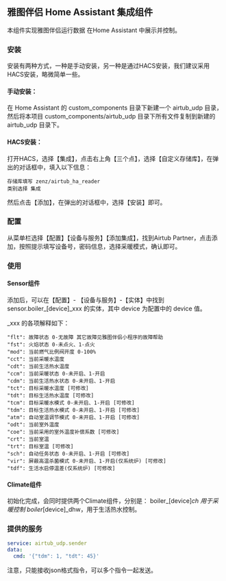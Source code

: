 ## 雅图伴侣 Home Assistant 集成组件

本组件实现雅图伴侣运行数据 在Home Assistant 中展示并控制。

### 安装

安装有两种方式，一种是手动安装，另一种是通过HACS安装，我们建议采用HACS安装，略微简单一些。

#### 手动安装：

在 Home Assistant 的 custom_components 目录下新建一个 airtub_udp 目录，然后将本项目 custom_components/airtub_udp 目录下所有文件复制到新建的 airtub_udp 目录下。

#### HACS安装：

打开HACS，选择【集成】，点击右上角【三个点】，选择【自定义存储库】，在弹出的对话框中，填入以下信息：
```
存储库填写 zenz/airtub_ha_reader
类别选择 集成
```
然后点击【添加】，在弹出的对话框中，选择【安装】即可。

### 配置

从菜单栏选择【配置】【设备与服务】【添加集成】，找到Airtub Partner，点击添加，按照提示填写设备号，密码信息，选择采暖模式，确认即可。

### 使用

#### Sensor组件
添加后，可以在【配置】- 【设备与服务】-【实体】中找到 sensor.boiler_[device]_xxx 的实体，其中 device 为配置中的 device 值。

_xxx 的各项解释如下：
```
"flt": 故障状态 0-无故障 其它故障见雅图伴侣小程序的故障帮助
"fst": 火焰状态 0-未点火、1-点火
"mod": 当前燃气比例阀开度 0-100%
"cct": 当前采暖水温度
"cdt": 当前生活热水温度
"ccm": 当前采暖状态 0-未开启、1-开启
"cdm": 当前生活热水状态 0-未开启、1-开启
"tct": 目标采暖水温度 [可修改]
"tdt": 目标生活热水温度 [可修改]
"tcm": 目标采暖水模式 0-未开启、1-开启 [可修改]
"tdm": 目标生活热水模式 0-未开启、1-开启 [可修改]
"atm": 自动室温调节模式 0-未开启、1-开启 [可修改]
"odt": 当前室外温度
"coe": 当前采用的室外温度补偿系数 [可修改]
"crt": 当前室温
"trt": 目标室温 [可修改]
"sch": 自动任务状态 0-未开启、1-开启 [可修改]
"vir": 屏蔽高温杀菌模式 0-未开启、1-开启(仅系统炉) [可修改]
"tdf": 生活水启停温差(仅系统炉) [可修改]
```

#### Climate组件
初始化完成，会同时提供两个Climate组件，分别是：
boiler_[device]_ch 用于采暖控制
boiler_[device]_dhw，用于生活热水控制。

### 提供的服务
```yaml
service: airtub_udp.sender
data:
  cmd: '{"tdm": 1, "tdt": 45}'
```
注意，只能接收json格式指令，可以多个指令一起发送。
